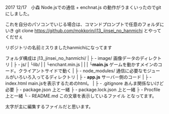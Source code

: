 2017 12/17　小森
Node.jsでの通信 + enchnat.js の動作がうまくいったのでgitにしました。

これを自分のパソコンでいじる場合は、コマンドプロンプトで任意のフォルダにいき
	git clone https://github.com/mokkorin/j13_jinsei_no_hanmichi
とやってくだせぇ

リポジトリの名前ミスりましたhanmichiになってます


フォルダ構成は
j13_jinsei_no_hanmichi/
	|
	├ - image/			画像データのディレクトリ
	|
	├ - js/
	|	 └lib/
	|	 |	└enchant.min.js
	|	 |
	|	 └**main.js** 		ゲームを動かすメインのコード。クライアントサイドで動く
	|
	├ - node_modules/	通信に必要なモジュールがいろいろ入ってるディレクトリ
	|
	├ - **app.js** 			サーバー側のコード
	|
	├ - index.html 		main.jsを表示するためのhtml。
	|
	├ - .gitignore		あんま関係ないけど必要
	├ - package.json 	上と一緒
	├ - package.lock.json 	上と一緒
	├ - Procfile		上と一緒
	└ - README.md 		この文章を表示しているファイル
となってます。

太字が主に編集するファイルだと思います。